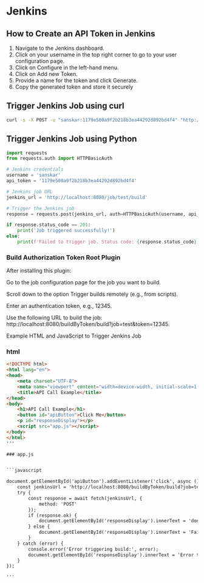 # Jenkins

## How to Create an API Token in Jenkins
1. Navigate to the Jenkins dashboard.
2. Click on your username in the top right corner to go to your user configuration page.
3. Click on Configure in the left-hand menu.
4. Click on Add new Token.
5. Provide a name for the token and click Generate.
6. Copy the generated token and store it securely


## Trigger Jenkins Job using curl 
```bash
curl -s -X POST -u "sanskar:1179e500a9f2b218b3ea44292d892bd4f4" "http://localhost:8080/job/test/build"
```

## Trigger Jenkins Job using Python 
```python
import requests
from requests.auth import HTTPBasicAuth

# Jenkins credentials
username = 'sanskar'
api_token = '1179e500a9f2b218b3ea44292d892bd4f4'

# Jenkins job URL
jenkins_url = 'http://localhost:8080/job/test/build'

# Trigger the Jenkins job
response = requests.post(jenkins_url, auth=HTTPBasicAuth(username, api_token))

if response.status_code == 201:
    print('Job triggered successfully!')
else:
    print(f'Failed to trigger job. Status code: {response.status_code}')

```
### Build Authorization Token Root Plugin

After installing this plugin:


Go to the job configuration page for the job you want to build.

Scroll down to the option Trigger builds remotely (e.g., from scripts).

Enter an authentication token, e.g., 12345.

Use the following URL to build the job: http://localhost:8080/buildByToken/build?job=test&token=12345.

Example HTML and JavaScript to Trigger Jenkins Job

### html

```html
<!DOCTYPE html>
<html lang="en">
<head>
    <meta charset="UTF-8">
    <meta name="viewport" content="width=device-width, initial-scale=1.0">
    <title>API Call Example</title>
</head>
<body>
    <h1>API Call Example</h1>
    <button id="apiButton">Click Me</button>
    <p id="responseDisplay"></p>
    <script src="app.js"></script>
</body>
</html>
'''

### app.js


```javascript

document.getElementById('apiButton').addEventListener('click', async () => {
    const jenkinsUrl = 'http://localhost:8080/buildByToken/build?job=test&token=12345';
    try {
        const response = await fetch(jenkinsUrl, {
            method: 'POST'
        });
        if (response.ok) {
            document.getElementById('responseDisplay').innerText = 'done';
        } else {
            document.getElementById('responseDisplay').innerText = 'Failed to trigger build';
        }
    } catch (error) {
        console.error('Error triggering build:', error);
        document.getElementById('responseDisplay').innerText = 'Error triggering build';
    }
});

'''
